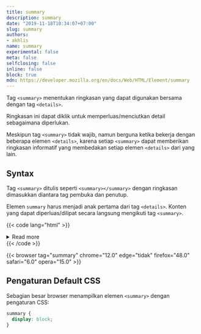 ```yaml
---
title: summary
description: summary
date: "2019-11-18T10:34:07+07:00"
slug: summary
authors:
- akhlis
name: summary
experimental: false
meta: false
selfclosing: false
inline: false
block: true
mdn: https://developer.mozilla.org/en/docs/Web/HTML/Element/summary
---
```


Tag `<summary>` menentukan ringkasan yang dapat digunakan bersama dengan tag `<details>`.

Ringkasan ini dapat diklik untuk memperluas/menciutkan detail sebagaimana diperlukan.

Meskipun tag `<summary>` tidak wajib, namun berguna ketika bekerja dengan beberapa elemen `<details>`, karena setiap `<summary>` dapat memberikan ringkasan informatif yang membedakan setiap elemen `<details>` dari yang lain.

## Syntax

Tag `<summary>` ditulis seperti `<summary></summary>` dengan ringkasan dimasukkan diantara tag pembuka dan penutup.

Elemen `summary` harus menjadi anak pertama dari tag `<details>`. Konten yang dapat diperluas/dilipat secara langsung mengikuti tag `<summary>`.

{{< code lang="html" >}}
<details>
  <summary>Read more</summary>
  <p>Lorem ipsum dolor sit amet, consectetur adipiscing elit. Donec viverra nec nulla vitae mollis.</p>
</details>
{{< /code >}}


{{< browser tag="summary" chrome="12.0" edge="tidak" firefox="48.0" safari="6.0" opera="15.0" >}}

## Pengaturan Default CSS

Sebagian besar browser menampilkan elemen `<summary>` dengan pengaturan CSS:

```css
summary {
  display: block;
}
```